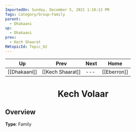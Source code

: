 ```yaml
---
ImportedOn: Sunday, December 5, 2021 1:10:13 PM
Tags: Category/Group-Family
parent:
  - Dhakaani
up:
  - Dhakaani
prev:
  - Kech Shaarat
RWtopicId: Topic_62
---
```


| Up | Prev | Next | Home |
|----|------|------|------|
| [[Dhakaani]] | [[Kech Shaarat]] | --- | [[Eberron]] |

# <center>Kech Volaar</center>

## Overview

**Type**: Family

